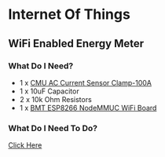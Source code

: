 # Internet Of Things

## WiFi Enabled Energy Meter

### What Do I Need?

* 1 x [CMU AC Current Sensor Clamp-100A](https://www.communica.co.za/products/cmu-ac-current-sensor-clamp-100a)
* 1 x 10uF Capacitor
* 2 x 10k Ohm Resistors
* 1 x [BMT ESP8266 NodeMMUC WiFi Board](https://www.communica.co.za/products/bmt-esp8266-nodemcu-wifi-board)

### What Do I Need To Do?

[Click Here](https://openenergymonitor.org/forum-archive/node/156.html)
